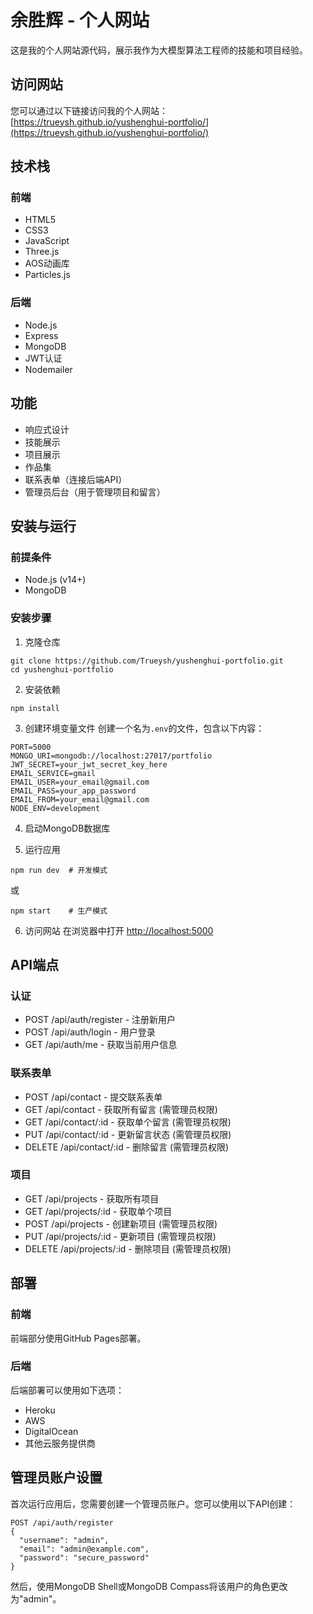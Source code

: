 # 余胜辉 - 个人网站

这是我的个人网站源代码，展示我作为大模型算法工程师的技能和项目经验。

## 访问网站

您可以通过以下链接访问我的个人网站：
[https://trueysh.github.io/yushenghui-portfolio/](https://trueysh.github.io/yushenghui-portfolio/)

## 技术栈

### 前端
- HTML5
- CSS3
- JavaScript
- Three.js
- AOS动画库
- Particles.js

### 后端
- Node.js
- Express
- MongoDB
- JWT认证
- Nodemailer

## 功能

- 响应式设计
- 技能展示
- 项目展示
- 作品集
- 联系表单（连接后端API）
- 管理员后台（用于管理项目和留言）

## 安装与运行

### 前提条件
- Node.js (v14+)
- MongoDB

### 安装步骤

1. 克隆仓库
```
git clone https://github.com/Trueysh/yushenghui-portfolio.git
cd yushenghui-portfolio
```

2. 安装依赖
```
npm install
```

3. 创建环境变量文件
创建一个名为`.env`的文件，包含以下内容：
```
PORT=5000
MONGO_URI=mongodb://localhost:27017/portfolio
JWT_SECRET=your_jwt_secret_key_here
EMAIL_SERVICE=gmail
EMAIL_USER=your_email@gmail.com
EMAIL_PASS=your_app_password
EMAIL_FROM=your_email@gmail.com
NODE_ENV=development
```

4. 启动MongoDB数据库

5. 运行应用
```
npm run dev  # 开发模式
```
或
```
npm start    # 生产模式
```

6. 访问网站
在浏览器中打开 [http://localhost:5000](http://localhost:5000)

## API端点

### 认证
- POST /api/auth/register - 注册新用户
- POST /api/auth/login - 用户登录
- GET /api/auth/me - 获取当前用户信息

### 联系表单
- POST /api/contact - 提交联系表单
- GET /api/contact - 获取所有留言 (需管理员权限)
- GET /api/contact/:id - 获取单个留言 (需管理员权限)
- PUT /api/contact/:id - 更新留言状态 (需管理员权限)
- DELETE /api/contact/:id - 删除留言 (需管理员权限)

### 项目
- GET /api/projects - 获取所有项目
- GET /api/projects/:id - 获取单个项目
- POST /api/projects - 创建新项目 (需管理员权限)
- PUT /api/projects/:id - 更新项目 (需管理员权限)
- DELETE /api/projects/:id - 删除项目 (需管理员权限)

## 部署

### 前端
前端部分使用GitHub Pages部署。

### 后端
后端部署可以使用如下选项：
- Heroku
- AWS
- DigitalOcean
- 其他云服务提供商

## 管理员账户设置

首次运行应用后，您需要创建一个管理员账户。您可以使用以下API创建：

```
POST /api/auth/register
{
  "username": "admin",
  "email": "admin@example.com",
  "password": "secure_password"
}
```

然后，使用MongoDB Shell或MongoDB Compass将该用户的角色更改为"admin"。